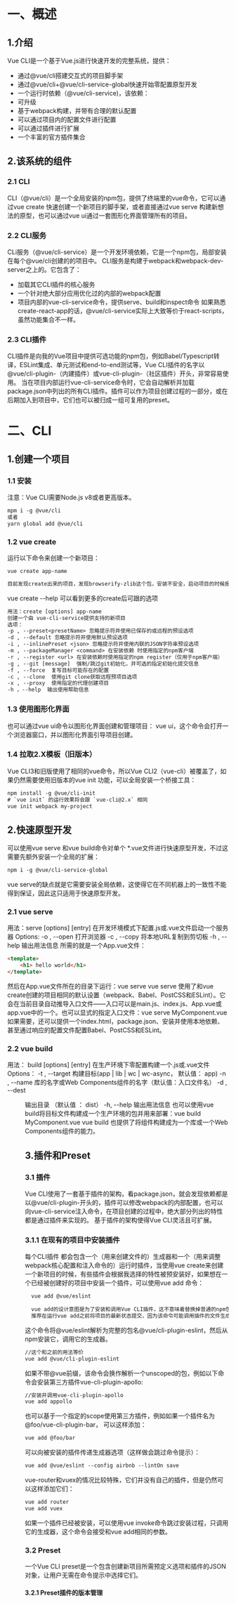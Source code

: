 # 一、概述
## 1.介绍
  Vue CLI是一个基于Vue.js进行快速开发的完整系统，提供：
  - 通过@vue/cli搭建交互式的项目脚手架
  - 通过@vue/cli+@vue/cli-service-global快速开始零配置原型开发
  - 一个运行时依赖（@vue/cli-service)，该依赖：
   - 可升级
   - 基于webpack构建，并带有合理的默认配置
   - 可以通过项目内的配置文件进行配置
   - 可以通过插件进行扩展
  - 一个丰富的官方插件集合
## 2.该系统的组件
### 2.1 CLI
  CLI（@vue/cli）是一个全局安装的npm包，提供了终端里的vue命令，它可以通过vue create 快速创建一个新项目的脚手架，或者直接通过vue serve 构建新想法的原型，也可以通过vue ui通过一套图形化界面管理所有的项目。
### 2.2 CLI服务
  CLi服务（@vue/cli-service）是一个开发环境依赖，它是一个npm包，局部安装在每个@vue/cli创建的的项目中。
  CLI服务是构建于webpack和webpack-dev-server之上的。它包含了：
  - 加载其它CLI插件的核心服务
  - 一个针对绝大部分应用优化过的内部的webpack配置
  - 项目内部的vue-cli-service命令，提供serve、build和inspect命令
  如果熟悉create-react-app的话，@vue/cli-service实际上大致等价于react-scripts，虽然功能集合不一样。
### 2.3 CLI插件
  CLI插件是向我的Vue项目中提供可选功能的npm包，例如Babel/Typescript转译，ESLint集成、单元测试和end-to-end测试等，Vue CLI插件的名字以@vue/cli-plugin-（内建插件）或vue-cli-plugin-（社区插件）开头，非常容易使用。
  当在项目内部运行vue-cli-service命令时，它会自动解析并加载package.json中列出的所有CLI插件。插件可以作为项目创建过程的一部分，或在后期加入到项目中，它们也可以被归成一组可复用的preset。
# 二、CLI
## 1.创建一个项目
### 1.1 安装
  注意：Vue CLI需要Node.js v8或者更高版本。
```txt
mpm i -g @vue/cli
或者
yarn global add @vue/cli
```
### 1.2 vue create
  运行以下命令来创建一个新项目：
```txt
vue create app-name

目前发现create出来的项目，发现browserify-zlib这个包，安装不安全，启动项目的时候报错，找不到此模块，从之前init出来的项目里面把这个包复制过来才启动成功。
```
  vue create --help 可以看到更多的create后可跟的选项
```txt
用法：create [options] app-name
创建一个由 vue-cli-service提供支持的新项目
选项：
-p , --preset<presetName> 忽略提示符并使用已保存的或远程的预设选项
-d , --default 忽略提示符并使用默认预设选项
-i , --inlinePreset <json> 忽略提示符并使用内联的JSON字符串预设选项
-m , --packageManager <command> 在安装依赖 时使用指定的npm客户端
-r , --register <url> 在安装依赖时使用指定的npm register（仅用于npm客户端）
-g , --git [message]  强制/跳过git初始化，并可选的指定初始化提交信息
-f , --force  复写目标可能存在的配置
-c , --clone  使用git clone获取远程预项目选项
-x , --proxy  使用指定的代理创建项目
-h ，--help  输出使用帮助信息
```
### 1.3 使用图形化界面
  也可以通过vue ui命令以图形化界面创建和管理项目： vue ui，这个命令会打开一个浏览器窗口，并以图形化界面引导项目创建。
###  1.4 拉取2.X模板（旧版本）
  Vue CLI3和旧版使用了相同的vue命令，所以Vue CLI2（vue-cli）被覆盖了，如果仍然需要使用旧版本的vue init 功能，可以全局安装一个桥接工具：
```txt
npm install -g @vue/cli-init
# `vue init` 的运行效果将会跟 `vue-cli@2.x` 相同
vue init webpack my-project
```
## 2.快速原型开发
  可以使用vue serve 和vue build命令对单个 \*.vue文件进行快速原型开发，不过这需要先额外安装一个全局的扩展：
```txt
npm i -g @vue/cli-service-global
```
  vue serve的缺点就是它需要安装全局依赖，这使得它在不同机器上的一致性不能得到保证，因此这只适用于快速原型开发。
### 2.1 vue serve
  用法：serve [options]  [entry]
  在开发环境模式下配置.js或.vue文件启动一个服务器
  Options:
   -o , --open 打开浏览器
   -c , --copy 将本地URL复制到剪切板
   -h , --help 输出用法信息
  所需的就是一个App.vue文件：
```html
<template>
	<h1> hello world</h1>
</template>
```
  然后在App.vue文件所在的目录下运行：vue serve
  vue serve 使用了和vue create创建的项目相同的默认设置（webpack、Babel、PostCSS和ESLint）。它会在当前目录自动推导入口文件——入口可以是main.js、index.js、App.vue或app.vue中的一个。也可以显式的指定入口文件：vue serve MyComponent.vue
  如果需要，还可以提供一个index.html，package.json、安装并使用本地依赖、甚至通过响应的配置文件配置Babel、PostCSS和ESLint。
### 2.2 vue build
  用法： build [options]  [entry]
  在生产环境下零配置构建一个.js或.vue文件
  Options：
  -t , --target  <target> 构建目标(app | lib | wc | wc-async， 默认值： app)
  -n , --name <name> 库的名字或Web Components组件的名字（默认值：入口文件名）
  -d , --dest <dir> 输出目录 （默认值 ： dist）
  -h, --help 输出用法信息
  也可以使用vue build将目标文件构建成一个生产环境的包并用来部署：vue build MyComponent.vue
  vue build 也提供了将组件构建成为一个库或一个Web Components组件的能力。
## 3.插件和Preset
### 3.1 插件
  Vue CLI使用了一套基于插件的架构，看package.json，就会发现依赖都是以@vue/cli-plugin-开头的，插件可以修改webpack的内部配置，也可以向vue-cli-service注入命令，在项目创建的过程中，绝大部分列出的特性都是通过插件来实现的。
  基于插件的架构使得Vue CLI灵活且可扩展。
### 3.1.1 在现有的项目中安装插件
  每个CLI插件 都会包含一个（用来创建文件的）生成器和一个（用来调整webpack核心配置和注入命令的）运行时插件，当使用vue create来创建一个新项目的时候，有些插件会根据我选择的特性被预安装好，如果想在一个已经被创建好的项目中安装一个插件，可以使用vue  add 命令：
```txt
  vue add @vue/eslint
  
  vue add的设计意图是为了安装和调用Vue CLI插件，这不意味着替换掉普通的npm包。对于这些普通的npm包，仍然需要选用包管理器。
  推荐在运行vue add之前将项目的最新状态提交，因为该命令可能调用插件的文件生成器并很有可能更改现有的文件
```
  这个命令将@vue/eslint解析为完整的包名@vue/cli-plugin-eslint，然后从npm安装它，调用它的生成器。
```txt
//这个和之前的用法等价
vue add @vue/cli-plugin-eslint
```
  如果不带@vue前缀，该命令会换作解析一个unscoped的包，例如以下命令会安装第三方插件vue-cli-plugin-apollo:
```txt
//安装并调用vue-cli-plugin-apollo
vue add appollo
```
  也可以基于一个指定的scope使用第三方插件，例如如果一个插件名为@foo/vue-cli-plugin-bar， 可以这样添加：
```txt
vue add @foo/bar
```
  可以向被安装的插件传递生成器选项（这样做会跳过命令提示）：
```txt
vue add @vue/eslint --config airbnb --lintOn save
```
  vue-router和vuex的情况比较特殊，它们并没有自己的插件，但是仍然可以这样添加它们：
```txt
vue add router
vue add vuex
```
  如果一个插件已经被安装，可以使用vue invoke命令跳过安装过程，只调用它的生成器，这个命令会接受和vue add相同的参数。
### 3.2 Preset
  一个Vue CLI preset是一个包含创建新项目所需预定义选项和插件的JSON对象，让用户无需在命令提示中选择它们。
#### 3.2.1 Preset插件的版本管理






















